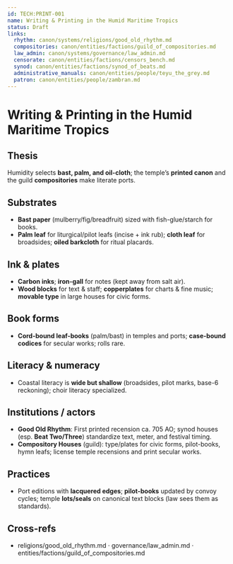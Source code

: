 ```yaml
---
id: TECH:PRINT-001
name: Writing & Printing in the Humid Maritime Tropics
status: Draft
links:
  rhythm: canon/systems/religions/good_old_rhythm.md
  compositories: canon/entities/factions/guild_of_compositories.md
  law_admin: canon/systems/governance/law_admin.md
  censorate: canon/entities/factions/censors_bench.md
  synod: canon/entities/factions/synod_of_beats.md
  administrative_manuals: canon/entities/people/teyu_the_grey.md
  patron: canon/entities/people/zambran.md
---
```


# Writing & Printing in the Humid Maritime Tropics

## Thesis
Humidity selects **bast, palm, and oil-cloth**; the temple’s **printed canon** and the guild **compositories** make literate ports. 

## Substrates
- **Bast paper** (mulberry/fig/breadfruit) sized with fish-glue/starch for books.  
- **Palm leaf** for liturgical/pilot leafs (incise + ink rub); **cloth leaf** for broadsides; **oiled barkcloth** for ritual placards. 

## Ink & plates
- **Carbon inks**; **iron-gall** for notes (kept away from salt air).  
- **Wood blocks** for text & staff; **copperplates** for charts & fine music; **movable type** in large houses for civic forms. 

## Book forms
- **Cord-bound leaf-books** (palm/bast) in temples and ports; **case-bound codices** for secular works; rolls rare. 

## Literacy & numeracy
- Coastal literacy is **wide but shallow** (broadsides, pilot marks, base-6 reckoning); choir literacy specialized. 

## Institutions / actors
- **Good Old Rhythm**: First printed recension ca. 705 AO; synod houses (esp. **Beat Two/Three**) standardize text, meter, and festival timing. 
- **Compository Houses** (guild): type/plates for civic forms, pilot-books, hymn leafs; license temple recensions and print secular works. 
## Practices
- Port editions with **lacquered edges**; **pilot-books** updated by convoy cycles; temple **lots/seals** on canonical text blocks (law sees them as standards). 

## Cross-refs
- religions/good_old_rhythm.md · governance/law_admin.md · entities/factions/guild_of_compositories.md
